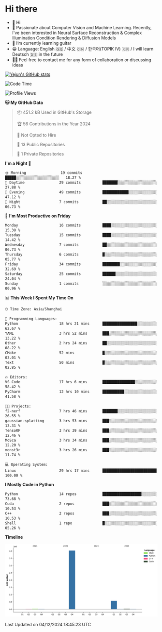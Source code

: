 # Hi there
- 👋 Hi
- 🔭 Passionate about Computer Vision and Machine Learning. Recently, I've been interested in Neural Surface Reconstruction & Complex Illumination Condition Rendering & Diffusion Models
- 🌱 I’m currently learning guitar
- 😀 Language: English 🇬🇧 / 中文 🇨🇳 / 한국어(TOPIK IV) 🇰🇷 / I will learn Deutsch 🇩🇪 in the future
- 🙋‍♂️ Feel free to contact me for any form of collaboration or discussing ideas


<!-- <img height="195px" src="https://github-readme-stats.vercel.app/api?username=yejun688&count_private=true&show_icons=true&hide_rank=true&title_color=0969da&bg_color=ffffff00&text_color=57606a&disable_animations=true"><img height="195px" src="https://github-readme-stats.vercel.app/api/top-langs?username=yejun688&layout=compact&title_color=0969da&bg_color=ffffff00&text_color=57606a"> -->

[![Yejun's GitHub stats](https://github-readme-stats.vercel.app/api?username=yejun688)](https://github.com/yejun688/github-readme-stats)

<!---
yejun688/yejun688 is a ✨ special ✨ repository because its `README.md` (this file) appears on your GitHub profile.
You can click the Preview link to take a look at your changes.
--->

<!--START_SECTION:waka-->
![Code Time](http://img.shields.io/badge/Code%20Time-566%20hrs%2020%20mins-blue)

![Profile Views](http://img.shields.io/badge/Profile%20Views-14-blue)

**🐱 My GitHub Data** 

> 📦 451.2 kB Used in GitHub's Storage 
 > 
> 🏆 56 Contributions in the Year 2024
 > 
> 🚫 Not Opted to Hire
 > 
> 📜 13 Public Repositories 
 > 
> 🔑 1 Private Repositories 
 > 
**I'm a Night 🦉** 

```text
🌞 Morning                19 commits          █████░░░░░░░░░░░░░░░░░░░░   18.27 % 
🌆 Daytime                29 commits          ███████░░░░░░░░░░░░░░░░░░   27.88 % 
🌃 Evening                49 commits          ████████████░░░░░░░░░░░░░   47.12 % 
🌙 Night                  7 commits           ██░░░░░░░░░░░░░░░░░░░░░░░   06.73 % 
```
📅 **I'm Most Productive on Friday** 

```text
Monday                   16 commits          ████░░░░░░░░░░░░░░░░░░░░░   15.38 % 
Tuesday                  15 commits          ████░░░░░░░░░░░░░░░░░░░░░   14.42 % 
Wednesday                7 commits           ██░░░░░░░░░░░░░░░░░░░░░░░   06.73 % 
Thursday                 6 commits           █░░░░░░░░░░░░░░░░░░░░░░░░   05.77 % 
Friday                   34 commits          ████████░░░░░░░░░░░░░░░░░   32.69 % 
Saturday                 25 commits          ██████░░░░░░░░░░░░░░░░░░░   24.04 % 
Sunday                   1 commits           ░░░░░░░░░░░░░░░░░░░░░░░░░   00.96 % 
```


📊 **This Week I Spent My Time On** 

```text
🕑︎ Time Zone: Asia/Shanghai

💬 Programming Languages: 
Python                   18 hrs 21 mins      ████████████████░░░░░░░░░   62.67 % 
YAML                     3 hrs 52 mins       ███░░░░░░░░░░░░░░░░░░░░░░   13.22 % 
Other                    2 hrs 24 mins       ██░░░░░░░░░░░░░░░░░░░░░░░   08.22 % 
CMake                    52 mins             █░░░░░░░░░░░░░░░░░░░░░░░░   03.01 % 
Text                     50 mins             █░░░░░░░░░░░░░░░░░░░░░░░░   02.85 % 

🔥 Editors: 
VS Code                  17 hrs 6 mins       ███████████████░░░░░░░░░░   58.42 % 
PyCharm                  12 hrs 10 mins      ██████████░░░░░░░░░░░░░░░   41.58 % 

🐱‍💻 Projects: 
f2-nerf                  7 hrs 46 mins       ███████░░░░░░░░░░░░░░░░░░   26.55 % 
gaussian-splatting       3 hrs 53 mins       ███░░░░░░░░░░░░░░░░░░░░░░   13.31 % 
TensoRF                  3 hrs 39 mins       ███░░░░░░░░░░░░░░░░░░░░░░   12.46 % 
MoSca                    3 hrs 34 mins       ███░░░░░░░░░░░░░░░░░░░░░░   12.20 % 
monst3r                  3 hrs 26 mins       ███░░░░░░░░░░░░░░░░░░░░░░   11.74 % 

💻 Operating System: 
Linux                    29 hrs 17 mins      █████████████████████████   100.00 % 
```

**I Mostly Code in Python** 

```text
Python                   14 repos            ██████████████████░░░░░░░   73.68 % 
Cuda                     2 repos             ███░░░░░░░░░░░░░░░░░░░░░░   10.53 % 
C++                      2 repos             ███░░░░░░░░░░░░░░░░░░░░░░   10.53 % 
Shell                    1 repo              █░░░░░░░░░░░░░░░░░░░░░░░░   05.26 % 
```



**Timeline**

![Lines of Code chart](https://raw.githubusercontent.com/yejun688/yejun688/main/assets/bar_graph.png)


 Last Updated on 04/12/2024 18:45:23 UTC
<!--END_SECTION:waka-->

